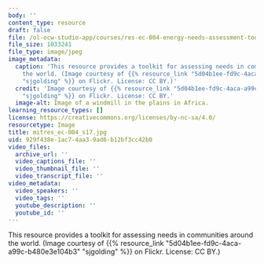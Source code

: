 ```yaml
---
body: ''
content_type: resource
draft: false
file: /ol-ocw-studio-app/courses/res-ec-004-energy-needs-assessment-toolkit/mitres_ec-004_s17.jpg
file_size: 1033241
file_type: image/jpeg
image_metadata:
  caption: 'This resource provides a toolkit for assessing needs in communities around
    the world. (Image courtesy of {{% resource_link "5d04b1ee-fd9c-4aca-a99c-b480e3e104b3"
    "sjgolding" %}} on Flickr. License: CC BY.)'
  credit: 'Image courtesy of {{% resource_link "5d04b1ee-fd9c-4aca-a99c-b480e3e104b3"
    "sjgolding" %}} on Flickr. License: CC BY.'
  image-alt: Image of a windmill in the plains in Africa.
learning_resource_types: []
license: https://creativecommons.org/licenses/by-nc-sa/4.0/
resourcetype: Image
title: mitres_ec-004_s17.jpg
uid: 929f438e-1ac7-4aa3-9ad6-b12bf3cc42b0
video_files:
  archive_url: ''
  video_captions_file: ''
  video_thumbnail_file: ''
  video_transcript_file: ''
video_metadata:
  video_speakers: ''
  video_tags: ''
  youtube_description: ''
  youtube_id: ''
---
```

This resource provides a toolkit for assessing needs in communities around the world. (Image courtesy of {{% resource_link "5d04b1ee-fd9c-4aca-a99c-b480e3e104b3" "sjgolding" %}} on Flickr. License: CC BY.)